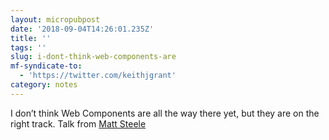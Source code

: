 ```yaml
---
layout: micropubpost
date: '2018-09-04T14:26:01.235Z'
title: ''
tags: ''
slug: i-dont-think-web-components-are
mf-syndicate-to:
  - 'https://twitter.com/keithjgrant'
category: notes
---
```

I don’t think Web Components are all the way there yet, but they are on the right track. Talk from [Matt Steele](http://steele.blue)
